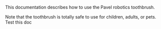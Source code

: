 This documentation describes how to use the Pavel robotics toothbrush.

Note that the toothbrush is totally safe to use for children, adults, or pets.
Test this doc
